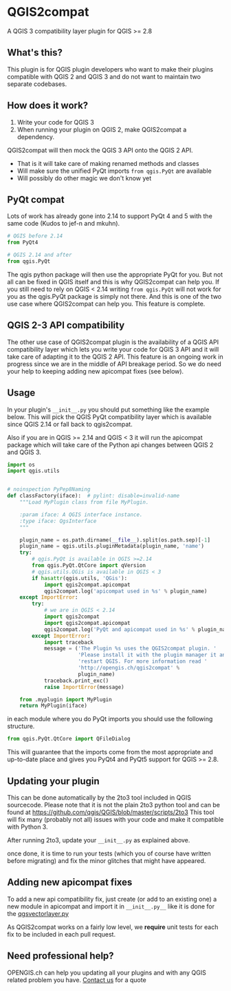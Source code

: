 QGIS2compat
===========

A QGIS 3 compatibility layer plugin for QGIS >= 2.8

What's this?
------------

This plugin is for QGIS plugin developers who want to make their plugins
compatible with QGIS 2 and QGIS 3 and do not want to maintain two separate
codebases.

How does it work?
-----------------

1. Write your code for QGIS 3
2. When running your plugin on QGIS 2, make QGIS2compat a dependency.

QGIS2compat will then mock the QGIS 3 API onto the QGIS 2 API.

* That is it will take care of making renamed methods and classes
* Will make sure the unified PyQt imports `from qgis.PyQt` are available
* Will possibly do other magic we don't know yet

PyQt compat
-----------
Lots of work has already gone into 2.14 to support PyQt 4 and 5 with the same 
code (Kudos to jef-n and mkuhn).

```Python
# QGIS before 2.14
from PyQt4

# QGIS 2.14 and after
from qgis.PyQt
```

The qgis python package will then use the appropriate PyQt for you. But not all
can be fixed in QGIS itself and this is why QGIS2compat can help you.
If you still need to rely on QGIS < 2.14 writing `from qgis.PyQt` will not work 
for you as the qgis.PyQt package is simply not there. And this is one of the two
use case where QGIS2compat can help you. This feature is complete.

QGIS 2-3 API compatibility
--------------------------------------
The other use case of QGIS2compat plugin is the availability of a QGIS API 
compatibility layer which lets you write your code for QGIS 3 API and it will 
take care of adapting it to the QGIS 2 API. This feature is an ongoing work in 
progress since we are in the middle of API breakage period. So we do need your 
help to keeping adding new apicompat fixes (see below).

Usage
-----
In your plugin's `__init__.py` you should put something like the example 
below. This will pick the QGIS PyQt compatibility layer which is 
available since QGIS 2.14 or fall back to qgis2compat. 

Also if you are in QGIS >= 2.14 and QGIS < 3 it will run the apicompat 
package which will take care of the Python api changes between QGIS 2 
and QGIS 3.

```Python
import os
import qgis.utils


# noinspection PyPep8Naming
def classFactory(iface):  # pylint: disable=invalid-name
    """Load MyPlugin class from file MyPlugin.

    :param iface: A QGIS interface instance.
    :type iface: QgsInterface
    """

    plugin_name = os.path.dirname(__file__).split(os.path.sep)[-1]
    plugin_name = qgis.utils.pluginMetadata(plugin_name, 'name')
    try:
        # qgis.PyQt is available in QGIS >=2.14
        from qgis.PyQt.QtCore import qVersion
        # qgis.utils.QGis is available in QGIS < 3
        if hasattr(qgis.utils, 'QGis'):
            import qgis2compat.apicompat
            qgis2compat.log('apicompat used in %s' % plugin_name)
    except ImportError:
        try:
            # we are in QGIS < 2.14
            import qgis2compat
            import qgis2compat.apicompat
            qgis2compat.log('PyQt and apicompat used in %s' % plugin_name)
        except ImportError:
            import traceback
            message = ('The Plugin %s uses the QGIS2compat plugin. '
                       'Please install it with the plugin manager it and '
                       'restart QGIS. For more information read '
                       'http://opengis.ch/qgis2compat' %
                       plugin_name)
            traceback.print_exc()
            raise ImportError(message)

    from .myplugin import MyPlugin
    return MyPlugin(iface)
```

in each module where you do PyQt imports you should use the following
structure. 

```Python
from qgis.PyQt.QtCore import QFileDialog
```

This will guarantee that the imports come from the most appropriate and 
up-to-date place and gives you PyQt4 and PyQt5 support for QGIS >= 2.8.


Updating your plugin
--------------------
This can be done automatically by the 2to3 tool included in QGIS sourcecode. 
Please note that it is not the plain 2to3 python tool and can be found
at https://github.com/qgis/QGIS/blob/master/scripts/2to3
This tool will fix many (probably not all) issues with your code and make it 
compatible with Python 3.

After running 2to3, update your `__init__.py` as explained above.

once done, it is time to run your tests (which you of course have written
before migrating) and fix the minor glitches that might have appeared.


Adding new apicompat fixes
--------------------------
To add a new api compatibility fix, just create (or add to an existing one) a
new module in apicompat and import it in `__init__.py__` like it is done for 
the [qgsvectorlayer.py](apicompat/qgsvectorlayer.py)

As QGIS2compat works on a fairly low level, we __require__ unit tests for each
fix to be included in each pull request.


Need professional help?
-----------------------
OPENGIS.ch can help you updating all your plugins and with any QGIS related 
problem you have. [Contact us](http://opengis.ch/contact) for a quote
